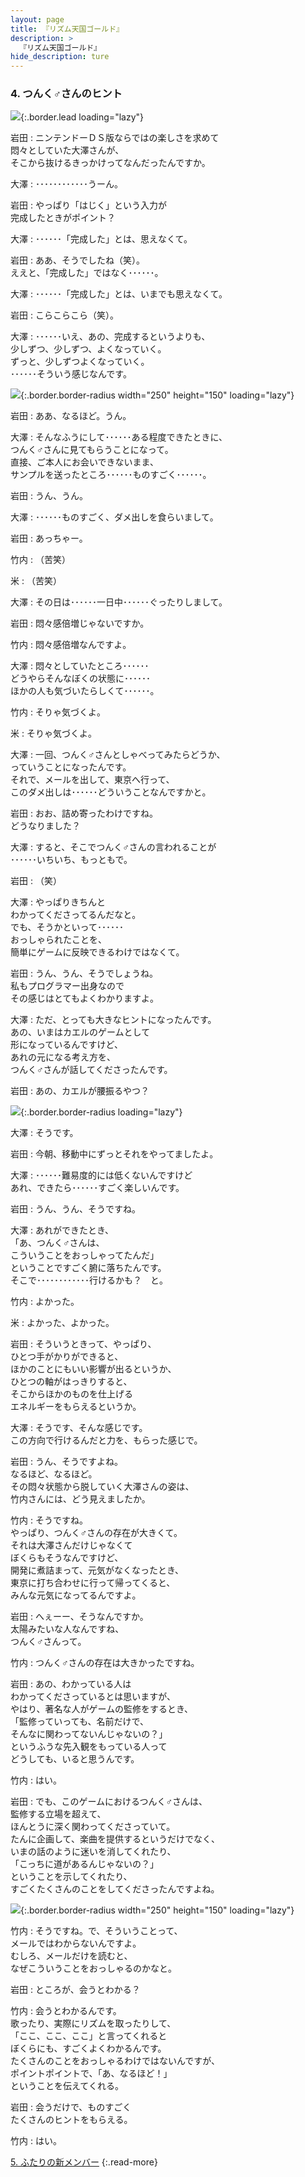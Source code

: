 ```yaml
---
layout: page
title: 『リズム天国ゴールド』
description: >
  『リズム天国ゴールド』
hide_description: ture
---
```


### 4. つんく♂さんのヒント

![](/interviews/jp/nds/XXXX/vol1/img/mainvisual4.jpg){:.border.lead loading="lazy"}

岩田
: ニンテンドーＤＳ版ならではの楽しさを求めて<br>悶々としていた大澤さんが、<br>そこから抜けるきっかけってなんだったんですか。

大澤
: ････････････うーん。

岩田
: やっぱり「はじく」という入力が<br>完成したときがポイント？

大澤
: ･･････「完成した」とは、思えなくて。

岩田
: ああ、そうでしたね（笑）。<br>ええと、「完成した」ではなく･･････。

大澤
: ･･････「完成した」とは、いまでも思えなくて。

岩田
: こらこらこら（笑）。

大澤
: ･･････いえ、あの、完成するというよりも、<br>少しずつ、少しずつ、よくなっていく。<br>ずっと、少しずつよくなっていく。<br>･･････そういう感じなんです。

![](/interviews/jp/nds/XXXX/vol1/img/photo25.jpg){:.border.border-radius width="250" height="150" loading="lazy"}

岩田
: ああ、なるほど。うん。

大澤
: そんなふうにして･･････ある程度できたときに、<br>つんく♂さんに見てもらうことになって。<br>直接、ご本人にお会いできないまま、<br>サンプルを送ったところ･･････ものすごく･･････。

岩田
: うん、うん。

大澤
: ･･････ものすごく、ダメ出しを食らいまして。

岩田
: あっちゃー。

竹内
: （苦笑）

米
: （苦笑）

大澤
: その日は･･････一日中･･････ぐったりしまして。

岩田
: 悶々感倍増じゃないですか。

竹内
: 悶々感倍増なんですよ。

大澤
: 悶々としていたところ･･････<br>どうやらそんなぼくの状態に･･････<br>ほかの人も気づいたらしくて･･････。

竹内
: そりゃ気づくよ。

米
: そりゃ気づくよ。

大澤
: 一回、つんく♂さんとしゃべってみたらどうか、<br>っていうことになったんです。<br>それで、メールを出して、東京へ行って、<br>このダメ出しは･･････どういうことなんですかと。

岩田
: おお、詰め寄ったわけですね。<br>どうなりました？

大澤
: すると、そこでつんく♂さんの言われることが<br>･･････いちいち、もっともで。

岩田
: （笑）

大澤
: やっぱりきちんと<br>わかってくださってるんだなと。<br>でも、そうかといって･･････<br>おっしゃられたことを、<br>簡単にゲームに反映できるわけではなくて。

岩田
: うん、うん、そうでしょうね。<br>私もプログラマー出身なので<br>その感じはとてもよくわかりますよ。

大澤
: ただ、とっても大きなヒントになったんです。<br>あの、いまはカエルのゲームとして<br>形になっているんですけど、<br>あれの元になる考え方を、<br>つんく♂さんが話してくださったんです。

岩田
: あの、カエルが腰振るやつ？

![](/interviews/jp/nds/XXXX/vol1/img/kaeru.gif){:.border.border-radius loading="lazy"}

大澤
: そうです。

岩田
: 今朝、移動中にずっとそれをやってましたよ。

大澤
: ･･････難易度的には低くないんですけど<br>あれ、できたら･･････すごく楽しいんです。

岩田
: うん、うん、そうですね。

大澤
: あれができたとき、<br>「あ、つんく♂さんは、<br>こういうことをおっしゃってたんだ」<br>ということですごく腑に落ちたんです。<br>そこで････････････行けるかも？　と。

竹内
: よかった。

米
: よかった、よかった。

岩田
: そういうときって、やっぱり、<br>ひとつ手がかりができると、<br>ほかのことにもいい影響が出るというか、<br>ひとつの軸がはっきりすると、<br>そこからほかのものを仕上げる<br>エネルギーをもらえるというか。

大澤
: そうです、そんな感じです。<br>この方向で行けるんだと力を、もらった感じで。

岩田
: うん、そうですよね。<br>なるほど、なるほど。<br>その悶々状態から脱していく大澤さんの姿は、<br>竹内さんには、どう見えましたか。

竹内
: そうですね。<br>やっぱり、つんく♂さんの存在が大きくて。<br>それは大澤さんだけじゃなくて<br>ぼくらもそうなんですけど、<br>開発に煮詰まって、元気がなくなったとき、<br>東京に打ち合わせに行って帰ってくると、<br>みんな元気になってるんですよ。

岩田
: へぇーー、そうなんですか。<br>太陽みたいな人なんですね、<br>つんく♂さんって。

竹内
: つんく♂さんの存在は大きかったですね。

岩田
: あの、わかっている人は<br>わかってくださっているとは思いますが、<br>やはり、著名な人がゲームの監修をするとき、<br>「監修っていっても、名前だけで、<br>そんなに関わってないんじゃないの？」<br>というふうな先入観をもっている人って<br>どうしても、いると思うんです。

竹内
: はい。

岩田
: でも、このゲームにおけるつんく♂さんは、<br>監修する立場を超えて、<br>ほんとうに深く関わってくださっていて。<br>たんに企画して、楽曲を提供するというだけでなく、<br>いまの話のように迷いを消してくれたり、<br>「こっちに道があるんじゃないの？」<br>ということを示してくれたり、<br>すごくたくさんのことをしてくださったんですよね。

![](/interviews/jp/nds/XXXX/vol1/img/photo12.jpg){:.border.border-radius width="250" height="150" loading="lazy"}

竹内
: そうですね。で、そういうことって、<br>メールではわからないんですよ。<br>むしろ、メールだけを読むと、<br>なぜこういうことをおっしゃるのかなと。

岩田
: ところが、会うとわかる？

竹内
: 会うとわかるんです。<br>歌ったり、実際にリズムを取ったりして、<br>「ここ、ここ、ここ」と言ってくれると<br>ぼくらにも、すごくよくわかるんです。<br>たくさんのことをおっしゃるわけではないんですが、<br>ポイントポイントで、「あ、なるほど！」<br>ということを伝えてくれる。

岩田
: 会うだけで、ものすごく<br>たくさんのヒントをもらえる。

竹内
: はい。

[5. ふたりの新メンバー](5.md)
{:.read-more}

